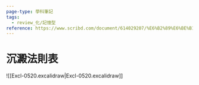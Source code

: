 ```yaml
---
page-type: 學科筆記
tags:
  - review_化/記憶型
reference: https://www.scribd.com/document/614029207/%E6%B2%89%E6%BE%B1%E8%A6%8F%E5%89%87%E8%A1%A8
---
```

# 沉澱法則表
![[Excl-0520.excalidraw|Excl-0520.excalidraw]]
